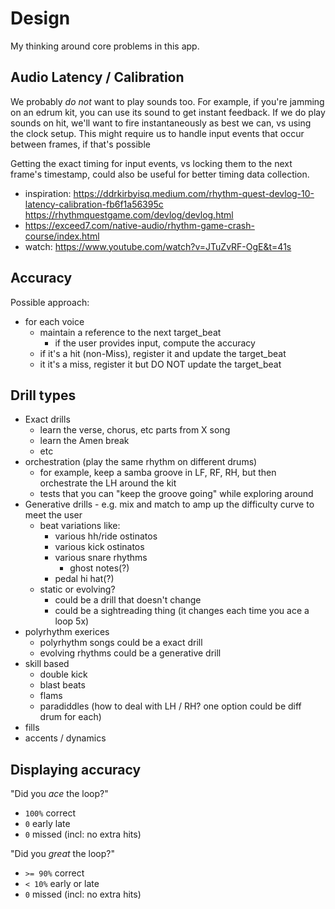 # Design

My thinking around core problems in this app.

## Audio Latency / Calibration

We probably _do not_ want to play sounds too.
For example, if you're jamming on an edrum kit, you can use its sound to get instant feedback.
If we do play sounds on hit, we'll want to fire instantaneously as best we can, vs using the clock setup.
This might require us to handle input events that occur between frames, if that's possible

Getting the exact timing for input events, vs locking them to the next frame's timestamp, could also be useful
for better timing data collection.

- inspiration: https://ddrkirbyisq.medium.com/rhythm-quest-devlog-10-latency-calibration-fb6f1a56395c
  https://rhythmquestgame.com/devlog/devlog.html
- https://exceed7.com/native-audio/rhythm-game-crash-course/index.html
- watch: https://www.youtube.com/watch?v=JTuZvRF-OgE&t=41s

## Accuracy

Possible approach:

- for each voice
  - maintain a reference to the next target_beat
    - if the user provides input, compute the accuracy
  - if it's a hit (non-Miss), register it and update the target_beat
  - it it's a miss, register it but DO NOT update the target_beat

## Drill types

- Exact drills
  - learn the verse, chorus, etc parts from X song
  - learn the Amen break
  - etc
- orchestration (play the same rhythm on different drums)
  - for example, keep a samba groove in LF, RF, RH, but then orchestrate the LH around the kit
  - tests that you can "keep the groove going" while exploring around
- Generative drills - e.g. mix and match to amp up the difficulty curve to meet the user
  - beat variations like:
    - various hh/ride ostinatos
    - various kick ostinatos
    - various snare rhythms
      - ghost notes(?)
    - pedal hi hat(?)
  - static or evolving?
    - could be a drill that doesn't change
    - could be a sightreading thing (it changes each time you ace a loop 5x)
- polyrhythm exerices
  - polyrhythm songs could be a exact drill
  - evolving rhythms could be a generative drill
- skill based
  - double kick
  - blast beats
  - flams
  - paradiddles (how to deal with LH / RH? one option could be diff drum for each)
- fills
- accents / dynamics

## Displaying accuracy

"Did you _ace_ the loop?"

- `100%` correct
- `0` early late
- `0` missed (incl: no extra hits)

"Did you _great_ the loop?"

- `>= 90%` correct
- `< 10%` early or late
- `0` missed (incl: no extra hits)
